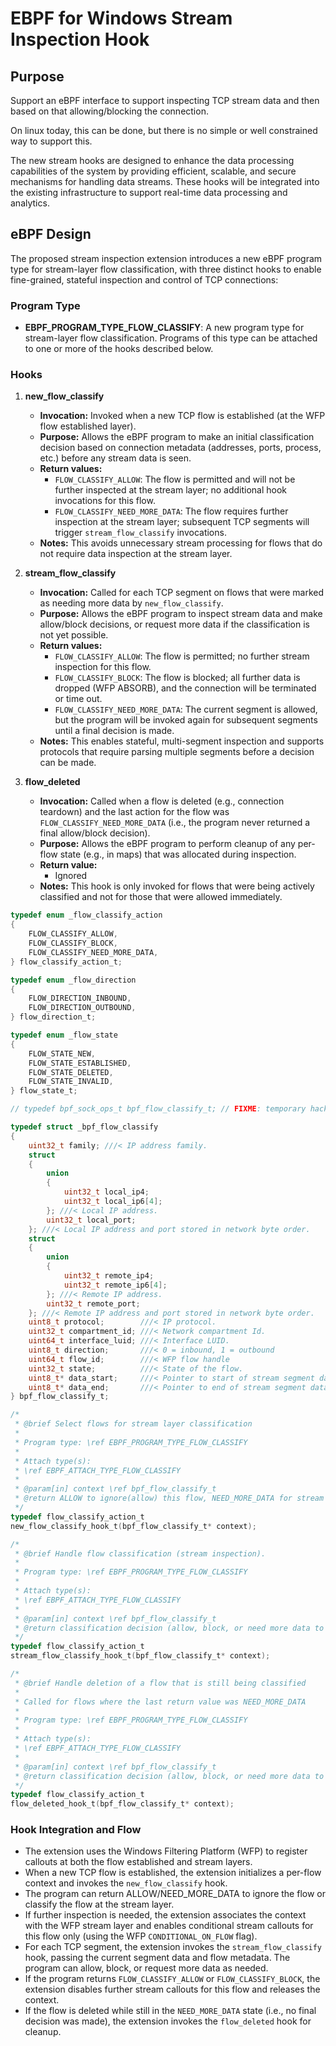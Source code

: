 
# EBPF for Windows Stream Inspection Hook

## Purpose

Support an eBPF interface to support inspecting TCP stream data and then based on that allowing/blocking the connection.

On linux today, this can be done, but there is no simple or well constrained way to support this.

The new stream hooks are designed to enhance the data processing capabilities of the system by providing efficient, scalable, and secure mechanisms for handling data streams. These hooks will be integrated into the existing infrastructure to support real-time data processing and analytics.

## eBPF Design

The proposed stream inspection extension introduces a new eBPF program type for stream-layer flow classification, with three distinct hooks to enable fine-grained, stateful inspection and control of TCP connections:

### Program Type

- **EBPF_PROGRAM_TYPE_FLOW_CLASSIFY**: A new program type for stream-layer flow classification. Programs of this type can be attached to one or more of the hooks described below.

### Hooks

1. **new_flow_classify**
   - **Invocation:** Invoked when a new TCP flow is established (at the WFP flow established layer).
   - **Purpose:** Allows the eBPF program to make an initial classification decision based on connection metadata (addresses, ports, process, etc.) before any stream data is seen.
   - **Return values:**
     - `FLOW_CLASSIFY_ALLOW`: The flow is permitted and will not be further inspected at the stream layer; no additional hook invocations for this flow.
     - `FLOW_CLASSIFY_NEED_MORE_DATA`: The flow requires further inspection at the stream layer; subsequent TCP segments will trigger `stream_flow_classify` invocations.
   - **Notes:** This avoids unnecessary stream processing for flows that do not require data inspection at the stream layer.

2. **stream_flow_classify**
   - **Invocation:** Called for each TCP segment on flows that were marked as needing more data by `new_flow_classify`.
   - **Purpose:** Allows the eBPF program to inspect stream data and make allow/block decisions, or request more data if the classification is not yet possible.
   - **Return values:**
     - `FLOW_CLASSIFY_ALLOW`: The flow is permitted; no further stream inspection for this flow.
     - `FLOW_CLASSIFY_BLOCK`: The flow is blocked; all further data is dropped (WFP ABSORB), and the connection will be terminated or time out.
     - `FLOW_CLASSIFY_NEED_MORE_DATA`: The current segment is allowed, but the program will be invoked again for subsequent segments until a final decision is made.
   - **Notes:** This enables stateful, multi-segment inspection and supports protocols that require parsing multiple segments before a decision can be made.

3. **flow_deleted**
   - **Invocation:** Called when a flow is deleted (e.g., connection teardown) and the last action for the flow was `FLOW_CLASSIFY_NEED_MORE_DATA` (i.e., the program never returned a final allow/block decision).
   - **Purpose:** Allows the eBPF program to perform cleanup of any per-flow state (e.g., in maps) that was allocated during inspection.
   - **Return value:**
     - Ignored
   - **Notes:** This hook is only invoked for flows that were being actively classified and not for those that were allowed immediately.


```c
typedef enum _flow_classify_action
{
    FLOW_CLASSIFY_ALLOW,
    FLOW_CLASSIFY_BLOCK,
    FLOW_CLASSIFY_NEED_MORE_DATA,
} flow_classify_action_t;

typedef enum _flow_direction
{
    FLOW_DIRECTION_INBOUND,
    FLOW_DIRECTION_OUTBOUND,
} flow_direction_t;

typedef enum _flow_state
{
    FLOW_STATE_NEW,
    FLOW_STATE_ESTABLISHED,
    FLOW_STATE_DELETED,
    FLOW_STATE_INVALID,
} flow_state_t;

// typedef bpf_sock_ops_t bpf_flow_classify_t; // FIXME: temporary hack

typedef struct _bpf_flow_classify
{
    uint32_t family; ///< IP address family.
    struct
    {
        union
        {
            uint32_t local_ip4;
            uint32_t local_ip6[4];
        }; ///< Local IP address.
        uint32_t local_port;
    }; ///< Local IP address and port stored in network byte order.
    struct
    {
        union
        {
            uint32_t remote_ip4;
            uint32_t remote_ip6[4];
        }; ///< Remote IP address.
        uint32_t remote_port;
    }; ///< Remote IP address and port stored in network byte order.
    uint8_t protocol;        ///< IP protocol.
    uint32_t compartment_id; ///< Network compartment Id.
    uint64_t interface_luid; ///< Interface LUID.
    uint8_t direction;       ///< 0 = inbound, 1 = outbound
    uint64_t flow_id;        ///< WFP flow handle
    uint32_t state;          ///< State of the flow.
    uint8_t* data_start;     ///< Pointer to start of stream segment data
    uint8_t* data_end;       ///< Pointer to end of stream segment data
} bpf_flow_classify_t;

/*
 * @brief Select flows for stream layer classification
 *
 * Program type: \ref EBPF_PROGRAM_TYPE_FLOW_CLASSIFY
 *
 * Attach type(s):
 * \ref EBPF_ATTACH_TYPE_FLOW_CLASSIFY
 *
 * @param[in] context \ref bpf_flow_classify_t
 * @return ALLOW to ignore(allow) this flow, NEED_MORE_DATA for stream layer classification.
 */
typedef flow_classify_action_t
new_flow_classify_hook_t(bpf_flow_classify_t* context);

/*
 * @brief Handle flow classification (stream inspection).
 *
 * Program type: \ref EBPF_PROGRAM_TYPE_FLOW_CLASSIFY
 *
 * Attach type(s):
 * \ref EBPF_ATTACH_TYPE_FLOW_CLASSIFY
 *
 * @param[in] context \ref bpf_flow_classify_t
 * @return classification decision (allow, block, or need more data to decide).
 */
typedef flow_classify_action_t
stream_flow_classify_hook_t(bpf_flow_classify_t* context);

/*
 * @brief Handle deletion of a flow that is still being classified
 *
 * Called for flows where the last return value was NEED_MORE_DATA
 *
 * Program type: \ref EBPF_PROGRAM_TYPE_FLOW_CLASSIFY
 *
 * Attach type(s):
 * \ref EBPF_ATTACH_TYPE_FLOW_CLASSIFY
 *
 * @param[in] context \ref bpf_flow_classify_t
 * @return classification decision (allow, block, or need more data to decide).
 */
typedef flow_classify_action_t
flow_deleted_hook_t(bpf_flow_classify_t* context);

```

### Hook Integration and Flow

- The extension uses the Windows Filtering Platform (WFP) to register callouts at both the flow established and stream layers.
- When a new TCP flow is established, the extension initializes a per-flow context and invokes the `new_flow_classify` hook.
- The program can return ALLOW/NEED_MORE_DATA to ignore the flow or classify the flow at the stream layer.
- If further inspection is needed, the extension associates the context with the WFP stream layer and enables conditional stream callouts for this flow only (using the WFP `CONDITIONAL_ON_FLOW` flag).
- For each TCP segment, the extension invokes the `stream_flow_classify` hook, passing the current segment data and flow metadata. The program can allow, block, or request more data as needed.
- If the program returns `FLOW_CLASSIFY_ALLOW` or `FLOW_CLASSIFY_BLOCK`, the extension disables further stream callouts for this flow and releases the context.
- If the flow is deleted while still in the `NEED_MORE_DATA` state (i.e., no final decision was made), the extension invokes the `flow_deleted` hook for cleanup.